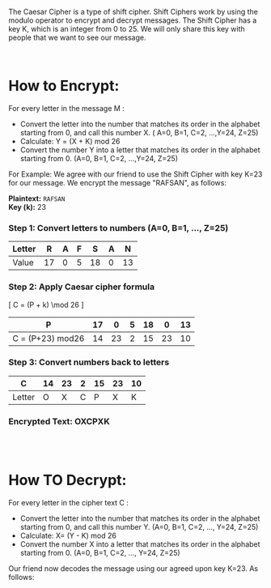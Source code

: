 The Caesar Cipher is a type of shift cipher. Shift Ciphers work by using the modulo operator to encrypt and decrypt messages. The Shift Cipher has a key K, which is an integer from 0 to 25. We will only share this key with people that we want to see our message.


<br>

# **How to Encrypt:**

For every letter in the message M :

   -  Convert the letter into the number that matches its order in the alphabet starting from 0, and call this number X.
      ( A=0, B=1, C=2, ...,Y=24, Z=25)
   -  Calculate: Y = (X + K) mod 26
   -  Convert the number Y into a letter that matches its order in the alphabet starting from 0.
      (A=0, B=1, C=2, ...,Y=24, Z=25)

For Example: We agree with our friend to use the Shift Cipher with key K=23 for our message. 
We encrypt the message "RAFSAN", as follows:​


**Plaintext:** `RAFSAN`  
**Key (k):** 23  

### Step 1: Convert letters to numbers (A=0, B=1, ..., Z=25)

| Letter | R | A | F | S | A | N |
|--------|---|---|---|---|---|---|
| Value  | 17| 0 | 5 | 18| 0 | 13|

### Step 2: Apply Caesar cipher formula

\[
C = (P + k) \mod 26
\]

| P  | 17 | 0  | 5  | 18 | 0  | 13 |
|----|----|----|----|----|----|----|
| C = (P+23) mod26 | 14 | 23 | 2  | 15 | 23 | 10 |

### Step 3: Convert numbers back to letters

| C  | 14 | 23 | 2  | 15 | 23 | 10 |
|----|----|----|----|----|----|----|
| Letter | O  | X  | C  | P  | X  | K  |

###  Encrypted Text: OXCPXK

<br>
<br>

# **How TO Decrypt:**

For every letter in the cipher text C :<br>
   - Convert the letter into the number that matches its order in the alphabet starting from 0, and call this number Y.
      (A=0, B=1, C=2, ..., Y=24, Z=25)
   - Calculate: X= (Y - K) mod 26
   - Convert the number X into a letter that matches its order in the alphabet starting from 0.
      (A=0, B=1, C=2, ..., Y=24, Z=25)
     
Our friend now decodes the message using our agreed upon key K=23. As follows:
